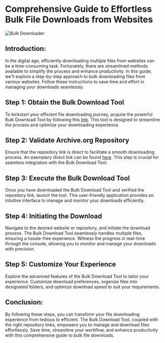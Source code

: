 # Comprehensive Guide to Effortless Bulk File Downloads from Websites

![Bulk Downloader](https://raw.githubusercontent.com/iAmDextricity/Bulk-Downloader/main/image.png)

## Introduction:
In the digital age, efficiently downloading multiple files from websites can be a time-consuming task. Fortunately, there are streamlined methods available to simplify the process and enhance productivity. In this guide, we'll explore a step-by-step approach to bulk downloading files from various websites. Follow these instructions to save time and effort in managing your downloads seamlessly.

## Step 1: Obtain the Bulk Download Tool
To kickstart your efficient file downloading journey, acquire the powerful Bulk Download Tool by following this [link](https://github.com/iAmDextricity/Bulk-Downloader/releases). This tool is designed to streamline the process and optimize your downloading experience.

## Step 2: Validate Archive.org Repository
Ensure that the repository link is direct to facilitate a smooth downloading process. An exemplary direct link can be found [here](https://archive.org/download/cylums-nintendo-ds-rom-collection/Cylum%27s%20Nintendo%20DS%20ROM%20Collection/). This step is crucial for seamless integration with the Bulk Download Tool.

## Step 3: Execute the Bulk Download Tool
Once you have downloaded the Bulk Download Tool and verified the repository link, launch the tool. This user-friendly application provides an intuitive interface to manage and monitor your downloads efficiently.

## Step 4: Initiating the Download
Navigate to the desired website or repository, and initiate the download process. The Bulk Download Tool seamlessly handles multiple files, ensuring a hassle-free experience. Witness the progress in real-time through the console, allowing you to monitor and manage your downloads with precision.

## Step 5: Customize Your Experience
Explore the advanced features of the Bulk Download Tool to tailor your experience. Customize download preferences, organize files into designated folders, and optimize download speed to suit your requirements.

## Conclusion:
By following these steps, you can transform your file downloading experience from tedious to efficient. The Bulk Download Tool, coupled with the right repository links, empowers you to manage and download files effortlessly. Save time, streamline your workflow, and enhance productivity with this comprehensive guide to bulk file downloads.
